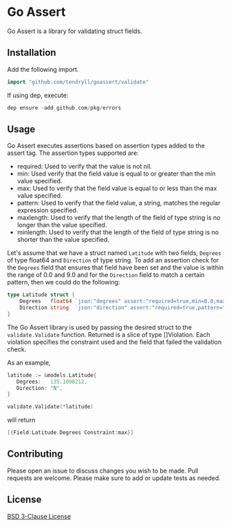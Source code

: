 # Go Assert

Go Assert is a library for validating struct fields.

## Installation

Add the following import.

```go
import "github.com/tendryll/goassert/validate"
```

If using dep, execute:

```go
dep ensure -add github.com/pkg/errors
```

## Usage

Go Assert executes assertions based on assertion types added to the assert tag. The assertion types supported are:

* required: Used to verify that the value is not nil.
* min: Used verify that the field value is equal to or greater than the min value specified.
* max: Used to verify that the field value is equal to or less than the max value specified.
* pattern: Used to verify that the field value, a string, matches the regular expression specified.
* maxlength: Used to verify that the length of the field of type string is no longer than the value specified.
* minlength: Used to verify that the length of the field of type string is no shorter than the value specified.

Let's assume that we have a struct named `Latitude` with two fields, `Degrees` of type float64 and `Direction` of
 type string. To add an assertion check for the `Degrees` field that ensures that field have been set and
  the value is within the range of 0.0 and 9.0 and for the `Direction` field to match a certain pattern, then we
   could do the following:

```go
type Latitude struct {
    Degrees   float64 `json:"degrees" assert:"required=true,min=0.0,max=90.0"`
    Direction string  `json:"direction" assert:"required=true,pattern=^(N|S)$"`
}
```

The Go Assert library is used by passing the desired struct to the `validate.Validate` function. 
Returned is a slice of type []Violation. Each violation specifies the constraint used and the field that
  failed the validation check. 
 
As an example,
 
 ```go
latitude := &models.Latitude{
    Degrees:   135.1098212,
    Direction: "N",
}

validate.Validate(*latitude)    
```

will return

```go
[{Field:Latitude.Degrees Constraint:max}]
```

## Contributing
Please open an issue to discuss changes you wish to be made. Pull requests are welcome. Please make sure to add or 
update tests as needed.

## License
[BSD 3-Clause License](https://opensource.org/licenses/BSD-3-Clause)


